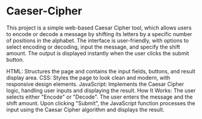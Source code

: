 # Caeser-Cipher

This project is a simple web-based Caesar Cipher tool, which allows users to encode or decode a message by shifting its letters by a specific number of positions in the alphabet. The interface is user-friendly, with options to select encoding or decoding, input the message, and specify the shift amount. The output is displayed instantly when the user clicks the submit button.

HTML: Structures the page and contains the input fields, buttons, and result display area.
CSS: Styles the page to look clean and modern, with responsive design elements.
JavaScript: Implements the Caesar Cipher logic, handling user inputs and displaying the result.
How It Works:
The user selects either "Encode" or "Decode".
The user enters the message and the shift amount.
Upon clicking "Submit", the JavaScript function processes the input using the Caesar Cipher algorithm and displays the result.
